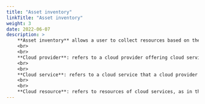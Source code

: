 ```yaml
---
title: "Asset inventory"
linkTitle: "Asset inventory"
weight: 3
date: 2022-06-07
description: >
    **Asset inventory** allows a user to collect resources based on the registered user cloud service account, and view the collected resources.
    <br>
    <br>
    **Cloud provider**: refers to a cloud provider offering cloud services such as AWS, Google Cloud, Azure, etc.
    <br>
    <br>
    **Cloud service**: refers to a cloud service that a cloud provider offers, as in the case of AWS EC2 Instance.
    <br>
    <br>
    **Cloud resource**: refers to resources of cloud services, as in the case of servers of AWS EC2 Instance.
---
```


